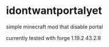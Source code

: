 # idontwantportalyet
simple minecraft mod that disable portal

currently tested with forge 1.19.2 43.2.8
